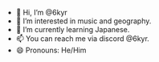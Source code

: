 - 👋 Hi, I’m @6kyr
- 👀 I’m interested in music and geography.
- 🌱 I’m currently learning Japanese.
- 📫 You can reach me via discord @6kyr.
- 😄 Pronouns: He/Him

<!---
6kyr/6kyr is a ✨ special ✨ repository because its `README.md` (this file) appears on your GitHub profile.
You can click the Preview link to take a look at your changes.
--->
